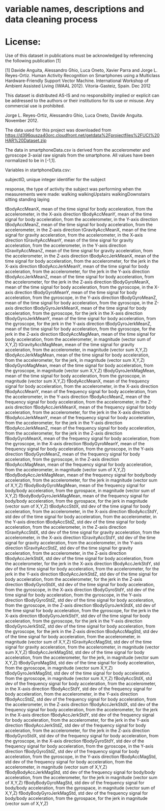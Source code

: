 # variable names, descriptions and data cleaning process

License:
========
Use of this dataset in publications must be acknowledged by referencing the following publication [1] 

[1] Davide Anguita, Alessandro Ghio, Luca Oneto, Xavier Parra and Jorge L. Reyes-Ortiz. Human Activity Recognition on Smartphones using a Multiclass Hardware-Friendly Support Vector Machine. International Workshop of Ambient Assisted Living (IWAAL 2012). Vitoria-Gasteiz, Spain. Dec 2012

This dataset is distributed AS-IS and no responsibility implied or explicit can be addressed to the authors or their institutions for its use or misuse. Any commercial use is prohibited.

Jorge L. Reyes-Ortiz, Alessandro Ghio, Luca Oneto, Davide Anguita. November 2012.


The data used for this project was downloaded from
https://d396qusza40orc.cloudfront.net/getdata%2Fprojectfiles%2FUCI%20HAR%20Dataset.zip

The data in smartphoneData.csv is derived from the accelerometer and gyroscope 3-axial raw signals from the smartphone. All values have been normalized to be in [-1,1].

Variables in startphoneData.csv:

subjectID, unique integer identifier for the subject

response, the type of activity the subject was performing when the measurements were made:
  walking
  walkingUpstairs
  walkingDownstairs
  sitting
  standing
  laying

tBodyAccMeanX, mean of the time signal for body acceleration, from the accelerometer, in the X-axis direction
tBodyAccMeanY, mean of the time signal for body acceleration, from the accelerometer, in the Y-axis direction
tBodyAccMeanZ, mean of the time signal for body acceleration, from the accelerometer, in the Z-axis direction
tGravityAccMeanX, mean of the time signal for gravity acceleration, from the accelerometer, in the X-axis direction
tGravityAccMeanY, mean of the time signal for gravity acceleration, from the accelerometer, in the Y-axis direction
tGravityAccMeanZ, mean of the time signal for gravity acceleration, from the accelerometer, in the Z-axis direction
tBodyAccJerkMeanX, mean of the time signal for body acceleration, from the accelerometer, for the jerk in the X-axis direction
tBodyAccJerkMeanY, mean of the time signal for body acceleration, from the accelerometer, for the jerk in the Y-axis direction
tBodyAccJerkMeanZ, mean of the time signal for body acceleration, from the accelerometer, for the jerk in the Z-axis direction
tBodyGyroMeanX, mean of the time signal for body acceleration, from the gyroscope, in the X-axis direction
tBodyGyroMeanY, mean of the time signal for body acceleration, from the gyroscope, in the Y-axis direction
tBodyGyroMeanZ, mean of the time signal for body acceleration, from the gyroscope, in the Z-axis direction
tBodyGyroJerkMeanX, mean of the time signal for body acceleration, from the gyroscope, for the jerk in the X-axis direction
tBodyGyroJerkMeanY, mean of the time signal for body acceleration, from the gyroscope, for the jerk in the Y-axis direction
tBodyGyroJerkMeanZ, mean of the time signal for body acceleration, from the gyroscope, for the jerk in the Z-axis direction
tBodyAccMagMean, mean of the time signal for body acceleration, from the accelerometer, in magnitude (vector sum of X,Y,Z)
tGravityAccMagMean, mean of the time signal for gravity acceleration, from the accelerometer, in magnitude (vector sum X,Y,Z)
tBodyAccJerkMagMean, mean of the time signal for body acceleration, from the accelerometer, for the jerk, in magnitude (vector sum X,Y,Z)
tBodyGyroMagMean, mean of the time signal for body acceleration, from the gyroscope, in magnitude (vector sum X,Y,Z)
tBodyGyroJerkMagMean, mean of the time signal for body acceleration, from the gyroscope, in magnitude (vector sum X,Y,Z)
fBodyAccMeanX, mean of the frequency signal for body acceleration, from the accelerometer, in the X-axis direction
fBodyAccMeanY, mean of the frequency signal for body acceleration, from the accelerometer, in the Y-axis direction
fBodyAccMeanZ, mean of the frequency signal for body acceleration, from the accelerometer, in the Z-axis direction
fBodyAccJerkMeanX, mean of the frequency signal for body acceleration, from the accelerometer, for the jerk in the X-axis direction
fBodyAccJerkMeanY, mean of the frequency signal for body acceleration, from the accelerometer, for the jerk in the Y-axis direction
fBodyAccJerkMeanZ, mean of the frequency signal for body acceleration, from the accelerometer, for the jerk in the Z-axis direction
fBodyGyroMeanX, mean of the frequency signal for body acceleration, from the gyroscope, in the X-axis direction
fBodyGyroMeanY, mean of the frequency signal for body acceleration, from the gyroscope, in the Y-axis direction
fBodyGyroMeanZ, mean of the frequency signal for body acceleration, from the gyroscope, in the Z-axis direction
fBodyAccMagMean, mean of the frequency signal for body acceleration, from the accelerometer, in magnitude (vector sum of X,Y,Z)
fBodyBodyAccJerkMagMean, mean of the frequency signal for body/body acceleration, from the accelerometer, for the jerk in magnitude (vector sum of X,Y,Z)
fBodyBodyGyroMagMean, mean of the frequency signal for body/body acceleration, from the gyrospace, in magnitude (vector sum of X,Y,Z)
fBodyBodyGyroJerkMagMean, mean of the frequency signal for body/body acceleration, from the gyrospace, for the jerk in magnitude (vector sum of X,Y,Z)
tBodyAccStdX, std dev of the time signal for body acceleration, from the accelerometer, in the X-axis direction
tBodyAccStdY, std dev of the time signal for body acceleration, from the accelerometer, in the Y-axis direction
tBodyAccStdZ, std dev of the time signal for body acceleration, from the accelerometer, in the Z-axis direction
tGravityAccStdX, std dev of the time signal for gravity acceleration, from the accelerometer, in the X-axis direction
tGravityAccStdY, std dev of the time signal for gravity acceleration, from the accelerometer, in the Y-axis direction
tGravityAccStdZ, std dev of the time signal for gravity acceleration, from the accelerometer, in the Z-axis direction
tBodyAccJerkStdX, std dev of the time signal for body acceleration, from the accelerometer, for the jerk in the X-axis direction
tBodyAccJerkStdY, std dev of the time signal for body acceleration, from the accelerometer, for the jerk in the Y-axis direction
tBodyAccJerkStdZ, std dev of the time signal for body acceleration, from the accelerometer, for the jerk in the Z-axis direction
tBodyGyroStdX, std dev of the time signal for body acceleration, from the gyroscope, in the X-axis direction
tBodyGyroStdY, std dev of the time signal for body acceleration, from the gyroscope, in the Y-axis direction
tBodyGyroStdZ, std dev of the time signal for body acceleration, from the gyroscope, in the Z-axis direction
tBodyGyroJerkStdX, std dev of the time signal for body acceleration, from the gyroscope, for the jerk in the X-axis direction
tBodyGyroJerkStdY, std dev of the time signal for body acceleration, from the gyroscope, for the jerk in the Y-axis direction
tBodyGyroJerkStdZ, std dev of the time signal for body acceleration, from the gyroscope, for the jerk in the Z-axis direction
tBodyAccMagStd, std dev of the time signal for body acceleration, from the accelerometer, in magnitude (vector sum of X,Y,Z)
tGravityAccMagStd, std dev of the time signal for gravity acceleration, from the accelerometer, in magnitude (vector sum X,Y,Z)
tBodyAccJerkMagStd, std dev of the time signal for body acceleration, from the accelerometer, for the jerk, in magnitude (vector sum X,Y,Z)
tBodyGyroMagStd, std dev of the time signal for body acceleration, from the gyroscope, in magnitude (vector sum X,Y,Z)
tBodyGyroJerkMagStd, std dev of the time signal for body acceleration, from the gyroscope, in magnitude (vector sum X,Y,Z)
fBodyAccStdX, std dev of the frequency signal for body acceleration, from the accelerometer, in the X-axis direction
fBodyAccStdY, std dev of the frequency signal for body acceleration, from the accelerometer, in the Y-axis direction
fBodyAccStdZ, std dev of the frequency signal for body acceleration, from the accelerometer, in the Z-axis direction
fBodyAccJerkStdX, std dev of the frequency signal for body acceleration, from the accelerometer, for the jerk in the X-axis direction
fBodyAccJerkStdY, std dev of the frequency signal for body acceleration, from the accelerometer, for the jerk in the Y-axis direction
fBodyAccJerkStdZ, std dev of the frequency signal for body acceleration, from the accelerometer, for the jerk in the Z-axis direction
fBodyGyroStdX, std dev of the frequency signal for body acceleration, from the gyroscope, in the X-axis direction
fBodyGyroStdY, std dev of the frequency signal for body acceleration, from the gyroscope, in the Y-axis direction
fBodyGyroStdZ, std dev of the frequency signal for body acceleration, from the gyroscope, in the Y-axis direction
fBodyAccMagStd, std dev of the frequency signal for body acceleration, from the accelerometer, in magnitude (vector sum of X,Y,Z)
fBodyBodyAccJerkMagStd, std dev of the frequency signal for body/body acceleration, from the accelerometer, for the jerk in magnitude (vector sum of X,Y,Z)
fBodyBodyGyroMagStd, std dev of the frequency signal for body/body acceleration, from the gyrospace, in magnitude (vector sum of X,Y,Z)
fBodyBodyGyroJerkMagStd, std dev of the frequency signal for body/body acceleration, from the gyrospace, for the jerk in magnitude (vector sum of X,Y,Z)
